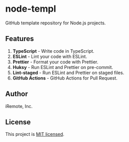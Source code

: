 # node-templ

GitHub template repository for Node.js projects.

## Features

1. **TypeScript** - Write code in TypeScript.
2. **ESLint** - Lint your code with ESLint.
3. **Prettier** - Format your code with Prettier.
4. **Huksy** - Run ESLint and Prettier on pre-commit.
5. **Lint-staged** - Run ESLint and Prettier on staged files.
6. **GitHub Actions** - GitHub Actions for Pull Request.

## Author

iRemote, Inc.

## License

This project is [MIT licensed](./LICENSE).
